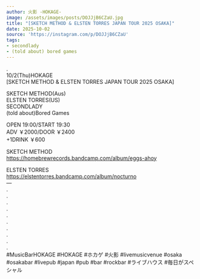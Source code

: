 ```yaml
---
author: 火影 -HOKAGE-
image: /assets/images/posts/DOJJjB6CZaU.jpg
title: "[SKETCH METHOD & ELSTEN TORRES JAPAN TOUR 2025 OSAKA]"
date: 2025-10-02
source: 'https://instagram.com/p/DOJJjB6CZaU'
tags:
- secondlady
- (told about) bored games
---
```

.<br>
10/2(Thu)HOKAGE<br>
[SKETCH METHOD & ELSTEN TORRES JAPAN TOUR 2025 OSAKA]

SKETCH METHOD(Aus)<br>
ELSTEN TORRES(US)<br>
SECONDLADY<br>
(told about)Bored Games

OPEN 19:00/START 19:30<br>
ADV ￥2000/DOOR ￥2400<br>
+1DRINK ￥600

SKETCH METHOD<br>
https://homebrewrecords.bandcamp.com/album/eggs-ahoy

ELSTEN TORRES<br>
https://elstentorres.bandcamp.com/album/nocturno<br>
—<br>
.<br>
.<br>
.<br>
.<br>
.<br>
.<br>
.<br>
.<br>
.<br>
.<br>
#MusicBarHOKAGE #HOKAGE #ホカゲ #火影 #livemusicvenue #osaka #osakabar #livepub #japan #pub #bar #rockbar #ライブハウス #毎日がスペシャル